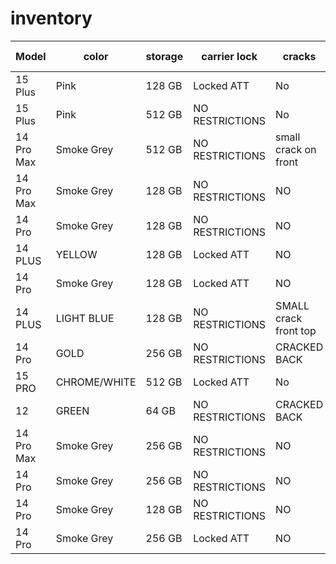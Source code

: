# inventory

| Model    | color   |  storage  |   carrier lock    |   cracks  |   last 4 serial   |    |
| -------- | ------- |   -------- | ------- |   -------- | ------- |   -------- |  
|  15 Plus		|		Pink				|		128 GB		|		Locked ATT			| 		No					|	DWM9	|  |
|  15 Plus		|		Pink				|		512 GB		|		NO RESTRICTIONS			| 		No					|	MX2H	|	 
| 14 Pro Max	|		Smoke Grey		|		512 GB		|		NO RESTRICTIONS	|		small crack on front	|	L9RJ	|	SOLD |
|  14 Pro Max	|		Smoke Grey		|		128 GB		|		NO RESTRICTIONS	|		 NO 	|	7YJ4	|	  	|
|  14 Pro	|		Smoke Grey		|		128 GB		|		NO RESTRICTIONS	|		 NO 	|	D6Y0	|	  	|
|  14 PLUS	|		YELLOW		|		128 GB		|		Locked ATT		|		 NO 	|	7XGJ	|	  	|
|  14 Pro	|		Smoke Grey		|		128 GB		|		Locked ATT		|		 NO 	|	GPRX	|	  	|
|  14 PLUS	|		LIGHT BLUE		|		128 GB		|		NO RESTRICTIONS		|		 SMALL crack front top	|	KYTC	|	 	|
|  14 Pro	|		GOLD		|		256 GB		|		NO RESTRICTIONS		|		 CRACKED BACK	|	C30M	|	 	|
|  15 PRO		|		CHROME/WHITE				|		512 GB		|		Locked ATT					| 		No					|	X7P9	|	  |
|  12	|		GREEN				|		64 GB		|		NO RESTRICTIONS		| 		CRACKED BACK					|	0DXV	|	  |
|  14 Pro Max	|		Smoke Grey		|		256 GB		|		NO RESTRICTIONS	|		 NO 	|	D6FX	|	  	|
|  14 Pro	|		Smoke Grey		|		256 GB		|		NO RESTRICTIONS		|		NO	|	DGYV	|	 	|
|  14 Pro	|		Smoke Grey		|		128 GB		|		NO RESTRICTIONS	|		 NO 	|	M5WT	|	  	|
|  14 Pro	|		Smoke Grey		|		256 GB		|		Locked ATT		|		NO	|	XF47	|	 	|




